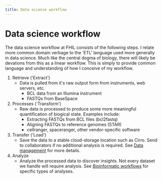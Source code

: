 ```yaml
---
title: Data science workflow
---
```


# Data science workflow

The data science workflow at FHIL consists of the following steps. I relate more common domain verbage to the 'ETL' language used more generally in data science. Much like the central dogma of biology, there will likely be devations from this as a linear workflow. This is simply to provide common language and understanding of how I conceive of my workflow. 

1. Retrieve ('Extract')
    - Data is pulled from it's raw output form from instruments, web servers, etc.  
        - BCL data from an Illumina instrument
        - FASTQs from BaseSpace
2. Processes ('Transform')
    - Raw data is processed to produce some more meaningful quantification of biogical state. Examples include:
        - Extracting FASTQs from BCL files (bcl2fastq)
        - Aligning FASTQs to reference genomes (STAR)
        - cellranger, spaceranger, other vendor-specific software
3. Transfer ('Load')
    - Save the data to a stable cloud-storage location such as Cirro. Send to collaborators if no additional analysis is required. See [Data 
    management](docs/data-management/index.md) for more details.
4. Analyze
    - Analyze the processed data to discover insights. Not every dataset we handle will require analysis. See [Bioinformatic workflows](docs/bioinformatic-workflows/index.md) for specific types of analyses. 
